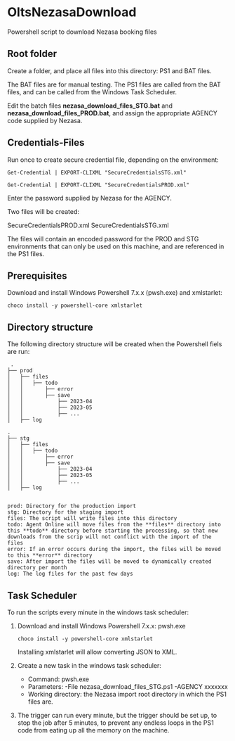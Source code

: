 # OltsNezasaDownload
Powershell script to download Nezasa booking files

## Root folder
Create a folder, and place all files into this directory: PS1 and BAT files.

The BAT files are for manual testing. The PS1 files are called from the BAT files, and can be called from the Windows Task Scheduler.

Edit the batch files **nezasa_download_files_STG.bat** and **nezasa_download_files_PROD.bat**, and assign the appropriate AGENCY code supplied by Nezasa.

## Credentials-Files

Run once to create secure credential file, depending on the environment:

```Get-Credential | EXPORT-CLIXML "SecureCredentialsSTG.xml"```

```Get-Credential | EXPORT-CLIXML "SecureCredentialsPROD.xml"```

Enter the password supplied by Nezasa for the AGENCY.

Two files will be created:

SecureCredentialsPROD.xml
SecureCredentialsSTG.xml

The files will contain an encoded password for the PROD and STG environments that can only be used on this machine, and are referenced in the PS1 files.

## Prerequisites

Download and install Windows Powershell 7.x.x (pwsh.exe) and xmlstarlet:

```choco install -y powershell-core xmlstarlet```

## Directory structure

The following directory structure will be created when the Powershell fiels are run:

     .
    ├── prod
    │   ├── files
    │   │   ├── todo
    │   │       ├── error
    │   │       ├── save
    │   │           ├── 2023-04
    │   │           ├── 2023-05
    │   │           ├── ...
    │   ├── log

    .
    ├── stg
    │   ├── files
    │   │   ├── todo
    │   │       ├── error
    │   │       ├── save
    │   │           ├── 2023-04
    │   │           ├── 2023-05
    │   │           ├── ...
    │   ├── log


    prod: Directory for the production import
    stg: Directory for the staging import
    files: The script will write files into this directory 
    todo: Agent Online will move files from the **files** directory into this **todo** directory before starting the processing, so that new downloads from the scrip will not conflict with the import of the files
    error: If an error occurs during the import, the files will be moved to this **error** directory
    save: After import the files will be moved to dynamically created directory per month
    log: The log files for the past few days

 
## Task Scheduler
 
To run the scripts every minute in the windows task scheduler:
 
1) Download and install Windows Powershell 7.x.x: pwsh.exe

	```choco install -y powershell-core xmlstarlet```
	
	Installing xmlstarlet will allow converting JSON to XML.
	
2) Create a new task in the windows task scheduler:

	- Command: pwsh.exe 
	- Parameters: -File nezasa_download_files_STG.ps1 -AGENCY xxxxxxx
	- Working directory: the Nezasa import root directory in which the PS1 files are.
	
3) The trigger can run every minute, but the trigger should be set up, to stop the job after 5 minutes, to prevent any endless loops in the PS1 code from eating up all the memory on the machine.